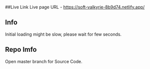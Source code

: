 ##Live Link
Live page URL - https://soft-valkyrie-8b9d74.netlify.app/
## Info
Initial loading might be slow, please wait for few seconds.

## Repo Imfo
Open master branch for Source Code.
